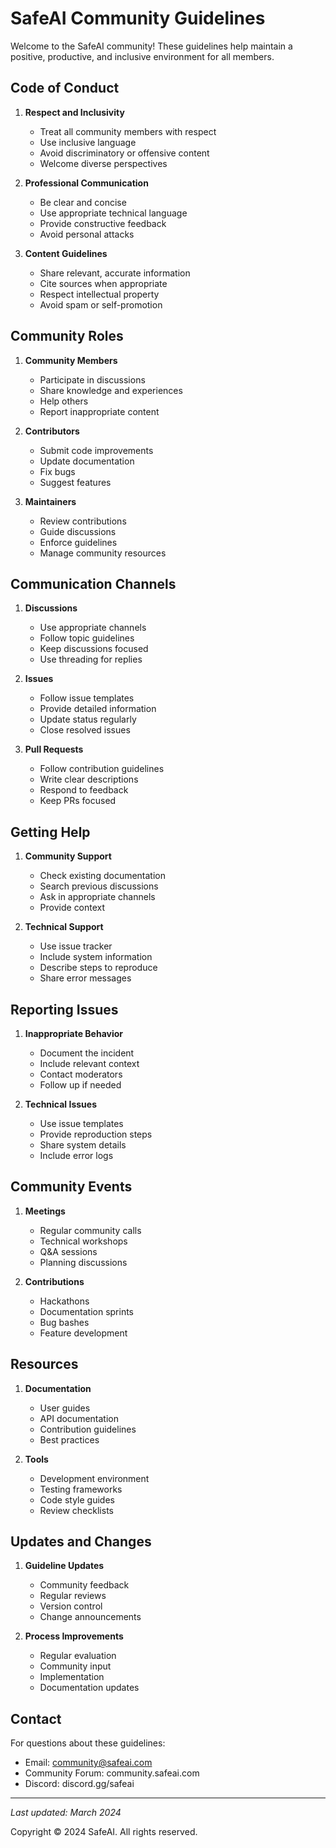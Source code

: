 # SafeAI Community Guidelines
Welcome to the SafeAI community! These guidelines help maintain a positive, productive, and inclusive environment for all members.

## Code of Conduct
1. **Respect and Inclusivity**
   - Treat all community members with respect
   - Use inclusive language
   - Avoid discriminatory or offensive content
   - Welcome diverse perspectives

2. **Professional Communication**
   - Be clear and concise
   - Use appropriate technical language
   - Provide constructive feedback
   - Avoid personal attacks

3. **Content Guidelines**
   - Share relevant, accurate information
   - Cite sources when appropriate
   - Respect intellectual property
   - Avoid spam or self-promotion

## Community Roles
1. **Community Members**
   - Participate in discussions
   - Share knowledge and experiences
   - Help others
   - Report inappropriate content

2. **Contributors**
   - Submit code improvements
   - Update documentation
   - Fix bugs
   - Suggest features

3. **Maintainers**
   - Review contributions
   - Guide discussions
   - Enforce guidelines
   - Manage community resources

## Communication Channels
1. **Discussions**
   - Use appropriate channels
   - Follow topic guidelines
   - Keep discussions focused
   - Use threading for replies

2. **Issues**
   - Follow issue templates
   - Provide detailed information
   - Update status regularly
   - Close resolved issues

3. **Pull Requests**
   - Follow contribution guidelines
   - Write clear descriptions
   - Respond to feedback
   - Keep PRs focused

## Getting Help
1. **Community Support**
   - Check existing documentation
   - Search previous discussions
   - Ask in appropriate channels
   - Provide context

2. **Technical Support**
   - Use issue tracker
   - Include system information
   - Describe steps to reproduce
   - Share error messages

## Reporting Issues
1. **Inappropriate Behavior**
   - Document the incident
   - Include relevant context
   - Contact moderators
   - Follow up if needed

2. **Technical Issues**
   - Use issue templates
   - Provide reproduction steps
   - Share system details
   - Include error logs

## Community Events
1. **Meetings**
   - Regular community calls
   - Technical workshops
   - Q&A sessions
   - Planning discussions

2. **Contributions**
   - Hackathons
   - Documentation sprints
   - Bug bashes
   - Feature development

## Resources
1. **Documentation**
   - User guides
   - API documentation
   - Contribution guidelines
   - Best practices

2. **Tools**
   - Development environment
   - Testing frameworks
   - Code style guides
   - Review checklists

## Updates and Changes
1. **Guideline Updates**
   - Community feedback
   - Regular reviews
   - Version control
   - Change announcements

2. **Process Improvements**
   - Regular evaluation
   - Community input
   - Implementation
   - Documentation updates

## Contact
For questions about these guidelines:
- Email: community@safeai.com
- Community Forum: community.safeai.com
- Discord: discord.gg/safeai

---
*Last updated: March 2024*

Copyright © 2024 SafeAI. All rights reserved. 